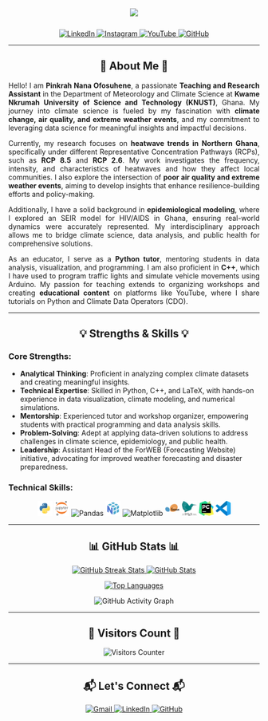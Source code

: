 <h1 align="center">
    <img src="https://readme-typing-svg.herokuapp.com/?lines=Hello+World!+🌍;I'm+PINKRAH+NANA+OFOSUHENE+🌱;&center=true&size=23">
</h1>

<p align="center">
  <a href="https://www.linkedin.com/in/pinkrah-nana-ofosuhene-4a4a73212/">
    <img src="https://img.shields.io/badge/LinkedIn-%230077B5.svg?style=for-the-badge&logo=linkedin&logoColor=white" alt="LinkedIn">
  </a>
  <a href="https://www.instagram.com/pinkrahnana2020/">
    <img src="https://img.shields.io/badge/Instagram-%23E4405F.svg?style=for-the-badge&logo=instagram&logoColor=white" alt="Instagram">
  </a>
  <a href="https://www.youtube.com/@pinkrahnanaofosuhene8926">
    <img src="https://img.shields.io/badge/YouTube-%23FF0000.svg?style=for-the-badge&logo=youtube&logoColor=white" alt="YouTube">
  </a>
  <a href="https://github.com/PinkrahNanaOfosuhene">
    <img src="https://img.shields.io/badge/GitHub-171515.svg?style=for-the-badge&logo=github&logoColor=white" alt="GitHub">
  </a>
</p>

---

<h2 align="center">🌟 About Me 🌟</h2>

<p align="justify">
Hello! I am <strong>Pinkrah Nana Ofosuhene</strong>, a passionate <strong>Teaching and Research Assistant</strong> in the Department of Meteorology and Climate Science at <strong>Kwame Nkrumah University of Science and Technology (KNUST)</strong>, Ghana. My journey into climate science is fueled by my fascination with <strong>climate change, air quality, and extreme weather events</strong>, and my commitment to leveraging data science for meaningful insights and impactful decisions.
</p>

<p align="justify">
Currently, my research focuses on <strong>heatwave trends in Northern Ghana</strong>, specifically under different Representative Concentration Pathways (RCPs), such as <strong>RCP 8.5</strong> and <strong>RCP 2.6</strong>. My work investigates the frequency, intensity, and characteristics of heatwaves and how they affect local communities. I also explore the intersection of <strong>poor air quality and extreme weather events</strong>, aiming to develop insights that enhance resilience-building efforts and policy-making.
</p>

<p align="justify">
Additionally, I have a solid background in <strong>epidemiological modeling</strong>, where I explored an SEIR model for HIV/AIDS in Ghana, ensuring real-world dynamics were accurately represented. My interdisciplinary approach allows me to bridge climate science, data analysis, and public health for comprehensive solutions.
</p>

<p align="justify">
As an educator, I serve as a <strong>Python tutor</strong>, mentoring students in data analysis, visualization, and programming. I am also proficient in <strong>C++</strong>, which I have used to program traffic lights and simulate vehicle movements using Arduino. My passion for teaching extends to organizing workshops and creating <strong>educational content</strong> on platforms like YouTube, where I share tutorials on Python and Climate Data Operators (CDO).
</p>

---

<h2 align="center">💡 Strengths & Skills 💡</h2>

### Core Strengths:
- **Analytical Thinking**: Proficient in analyzing complex climate datasets and creating meaningful insights.
- **Technical Expertise**: Skilled in Python, C++, and LaTeX, with hands-on experience in data visualization, climate modeling, and numerical simulations.
- **Mentorship**: Experienced tutor and workshop organizer, empowering students with practical programming and data analysis skills.
- **Problem-Solving**: Adept at applying data-driven solutions to address challenges in climate science, epidemiology, and public health.
- **Leadership**: Assistant Head of the ForWEB (Forecasting Website) initiative, advocating for improved weather forecasting and disaster preparedness.

### Technical Skills:
<p align="center">
  <img title="Python" height="30" src="https://raw.githubusercontent.com/github/explore/master/topics/python/python.png">
  <img title="Jupyter Notebook" height="30" src="https://raw.githubusercontent.com/github/explore/master/topics/jupyter-notebook/jupyter-notebook.png">
  <img title="Pandas" height="30" src="https://raw.githubusercontent.com/github/explore/master/topics/pandas/pandas.png">
  <img title="NumPy" height="30" src="https://raw.githubusercontent.com/github/explore/master/topics/numpy/numpy.png">
  <img title="Matplotlib" height="30" src="https://raw.githubusercontent.com/github/explore/master/topics/matplotlib/matplotlib.png">
  <img title="Scikit-learn" height="30" src="https://raw.githubusercontent.com/github/explore/master/topics/scikit-learn/scikit-learn.png">
  <img title="LaTeX" height="30" src="https://raw.githubusercontent.com/github/explore/master/topics/latex/latex.png">
  <img title="PyCharm" height="30" src="https://raw.githubusercontent.com/github/explore/master/topics/pycharm/pycharm.png">
  <img title="Visual Studio Code" height="30" src="https://raw.githubusercontent.com/github/explore/master/topics/visual-studio-code/visual-studio-code.png">
</p>

---

<h2 align="center">📊 GitHub Stats 📊</h2>

<p align="center">
  <a href="https://github.com/PinkrahNanaOfosuhene">
    <img width="390" src="https://streak-stats.demolab.com?user=PinkrahNanaOfosuhene&theme=radical&hide_border=true" alt="GitHub Streak Stats">
  </a>
  <a href="https://github.com/anuraghazra/github-readme-stats">
    <img width="390" src="https://github-readme-stats.vercel.app/api?username=PinkrahNanaOfosuhene&show_icons=true&theme=radical&hide_border=true" alt="GitHub Stats">
  </a>
</p>

<p align="center">
  <a href="https://github.com/anuraghazra/github-readme-stats">
    <img height="200" src="https://github-readme-stats.vercel.app/api/top-langs/?username=PinkrahNanaOfosuhene&theme=radical&layout=compact&hide_border=true" alt="Top Languages">
  </a>
</p>

<p align="center">
  <img src="https://github-readme-activity-graph.vercel.app/graph?username=PinkrahNanaOfosuhene&theme=radical&hide_border=true" alt="GitHub Activity Graph">
</p>

---

<h2 align="center">👀 Visitors Count 👀</h2>

<p align="center">
  <img src="https://profile-counter.glitch.me/PinkrahNanaOfosuhene/count.svg" alt="Visitors Counter">
</p>

---

<h2 align="center">📬 Let's Connect 📬</h2>

<p align="center">
  <a href="mailto:pinkrahnana@gmail.com">
    <img src="https://img.shields.io/badge/Gmail-%23D14836.svg?style=for-the-badge&logo=gmail&logoColor=white" alt="Gmail">
  </a>
  <a href="https://www.linkedin.com/in/pinkrah-nana-ofosuhene-4a4a73212/">
    <img src="https://img.shields.io/badge/LinkedIn-%230077B5.svg?style=for-the-badge&logo=linkedin&logoColor=white" alt="LinkedIn">
  </a>
  <a href="https://github.com/PinkrahNanaOfosuhene">
    <img src="https://img.shields.io/badge/GitHub-%23181717.svg?style=for-the-badge&logo=github&logoColor=white" alt="GitHub">
  </a>
</p>
